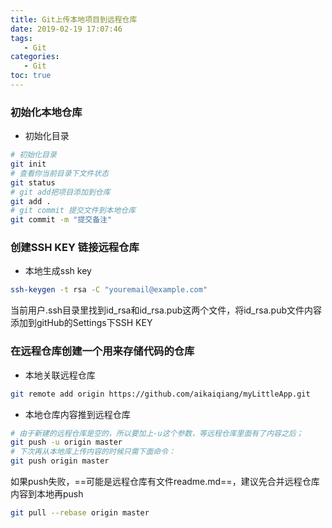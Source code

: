 ```yaml
---
title: Git上传本地项目到远程仓库
date: 2019-02-19 17:07:46
tags:
   - Git
categories:
   - Git
toc: true
---
```


### 初始化本地仓库
- 初始化目录
```bash
# 初始化目录
git init
# 查看你当前目录下文件状态
git status
# git add把项目添加到仓库
git add .
# git commit 提交文件到本地仓库
git commit -m "提交备注"
```

### 创建SSH KEY 链接远程仓库

- 本地生成ssh key
```bash
ssh-keygen -t rsa -C "youremail@example.com"
```
当前用户.ssh目录里找到id_rsa和id_rsa.pub这两个文件，将id_rsa.pub文件内容添加到gitHub的Settings下SSH KEY


### 在远程仓库创建一个用来存储代码的仓库
- 本地关联远程仓库
```bash
git remote add origin https://github.com/aikaiqiang/myLittleApp.git
```
- 本地仓库内容推到远程仓库
```bash
# 由于新建的远程仓库是空的，所以要加上-u这个参数，等远程仓库里面有了内容之后；
git push -u origin master
# 下次再从本地库上传内容的时候只需下面命令：
git push origin master
```

如果push失败，==可能是远程仓库有文件readme.md==，建议先合并远程仓库内容到本地再push
```bash
git pull --rebase origin master
```